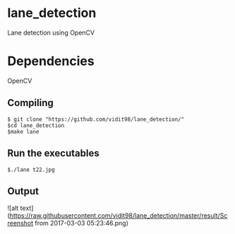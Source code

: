 # lane_detection
Lane detection using OpenCV
# Dependencies
OpenCV
## Compiling
```
$ git clone "https://github.com/vidit98/lane_detection/"
$cd lane_detection
$make lane
```
## Run the executables
```
$./lane t22.jpg
```
## Output
![alt text](https://raw.githubusercontent.com/vidit98/lane_detection/master/result/Screenshot from 2017-03-03 05:23:46.png)
